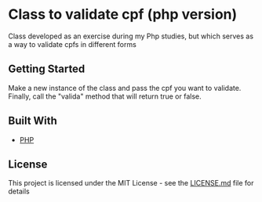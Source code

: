 # Class to validate cpf (php version)

Class developed as an exercise during my Php studies, but which serves as a way to validate cpfs in different forms

## Getting Started

Make a new instance of the class and pass the cpf you want to validate. Finally, call the "valida" method that will return true or false.

## Built With

* [PHP](https://www.php.net/manual/pt_BR/intro-whatis.php) 

## License

This project is licensed under the MIT License - see the [LICENSE.md](LICENSE.md) file for details

